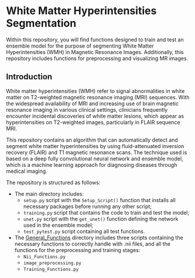 # White Matter Hyperintensities Segmentation

Within this repository, you will find functions designed to train and test an ensemble model for the purpose of segmenting White Matter Hyperintensities (WMH) in Magnetic Resonance Images. Additionally, this repository includes functions for preprocessing and visualizing MR images.

## Introduction

White matter hyperintensities (WMH) refer to signal abnormalities in white matter on T2-weighted magnetic resonance imaging (MRI) sequences. With the widespread availability of MRI and increasing use of brain magnetic resonance imaging in various clinical settings, clinicians frequently encounter incidental discoveries of white matter lesions, which appear as hyperintensities on T2-weighted images, particularly in FLAIR sequence MRI.

This repository contains an algorithm that can automatically detect and segment white matter hyperintensities by using fluid-attenuated inversion recovery (FLAIR) and T1 magnetic resonance scans. The technique used is based on a deep fully convolutional neural network and ensemble model, which is a machine learning approach for diagnosing diseases through medical imaging.

The repository is structured as follows:

* The main directory includes:
  * `setup.py` script with the `Setup_Script()` function that installs all necessary packages before running any other script;
  * `training.py` script that contains the code to train and test the model;
  * `unet.py` script with the `get_unet()` function defining the network used in the ensemble model;
  * `test_pytest.py` script containing all test functions.
* The [General_Functions](https://github.com/MattRicchi/White-Matter-Hyperintensities-Segmentation/tree/main/General_Functions) directory includes three scripts containing the necessary functions to correctly handle with .nii files, and all the functions for the preprocessing and training stages:
  * `Nii_Functions.py`
  * `image_preprocessing.py`
  * `Training_Functions.py`
  
  